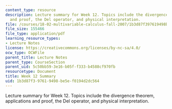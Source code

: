 ```yaml
---
content_type: resource
description: Lecture summary for Week 12. Topics include the divergence theorem, applications
  and proof, the Del operator, and physical interpretation.
file: /courses/18-02-multivariable-calculus-fall-2007/1b3d87f397619498be5ef0194d2dc564_lec_week12.pdf
file_size: 155466
file_type: application/pdf
learning_resource_types:
- Lecture Notes
license: https://creativecommons.org/licenses/by-nc-sa/4.0/
ocw_type: OCWFile
parent_title: Lecture Notes
parent_type: CourseSection
parent_uid: 5c50bb59-3e16-b05f-f333-b4588cf970fb
resourcetype: Document
title: Week 12 Summary
uid: 1b3d87f3-9761-9498-be5e-f0194d2dc564
---
```

Lecture summary for Week 12. Topics include the divergence theorem, applications and proof, the Del operator, and physical interpretation.